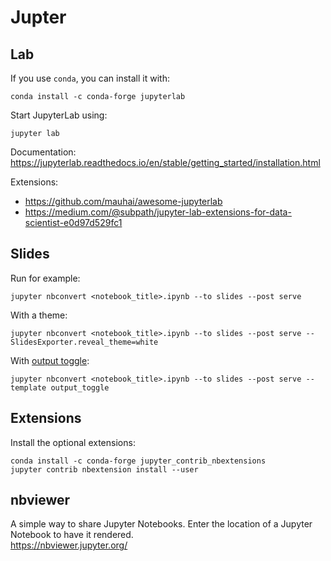 # Jupter

## Lab

If you use `conda`, you can install it with:
```
conda install -c conda-forge jupyterlab
```

Start JupyterLab using:
```
jupyter lab
```

Documentation: https://jupyterlab.readthedocs.io/en/stable/getting_started/installation.html

Extensions: 
* https://github.com/mauhai/awesome-jupyterlab
* https://medium.com/@subpath/jupyter-lab-extensions-for-data-scientist-e0d97d529fc1

## Slides

Run for example:  
```
jupyter nbconvert <notebook_title>.ipynb --to slides --post serve
```

With a theme:
```
jupyter nbconvert <notebook_title>.ipynb --to slides --post serve --SlidesExporter.reveal_theme=white
```

With [output toggle](http://www.damian.oquanta.info/posts/hide-the-input-cells-from-your-ipython-slides.html): 
```
jupyter nbconvert <notebook_title>.ipynb --to slides --post serve --template output_toggle
```

## Extensions

Install the optional extensions:
```
conda install -c conda-forge jupyter_contrib_nbextensions
jupyter contrib nbextension install --user
```

## nbviewer

A simple way to share Jupyter Notebooks. Enter the location of a Jupyter Notebook to have it rendered.  
https://nbviewer.jupyter.org/  
